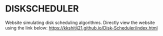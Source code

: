 # DISKSCHEDULER
Website simulating disk scheduling algorithms.
Directly view the website using the link below:
https://kkshitij21.github.io/Disk-Scheduler/index.html
